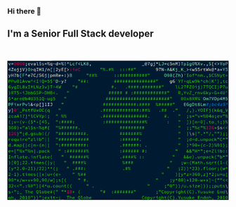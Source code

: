 ### Hi there 👋

## I'm a Senior Full Stack developer

 <br />
 
![picture](https://github.com/cryptxel/cryptxel/blob/main/o1xpsU2.gif) <br />
